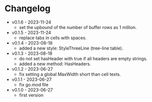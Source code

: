 # Changelog

- v0.1.6 - 2023-11-24
    - set the upbound of the number of buffer rows as 1 million.
- v0.1.5 - 2023-11-24
    - replace tabs in cells with spaces.
- v0.1.4 - 2023-08-18
    - added a new style: StyleThreeLine (tree-line table).
- v0.1.3 - 2023-08-18
    - do not set hasHeader with true if all headers are empty strings.
    - added a new method: HasHeaders.
- v0.1.2 - 2023-06-27
    - fix setting a global MaxWidth short than cell texts.
- v0.1.1 - 2023-06-27
    - fix go.mod file
- v0.1.0 - 2023-06-27
    - first version
